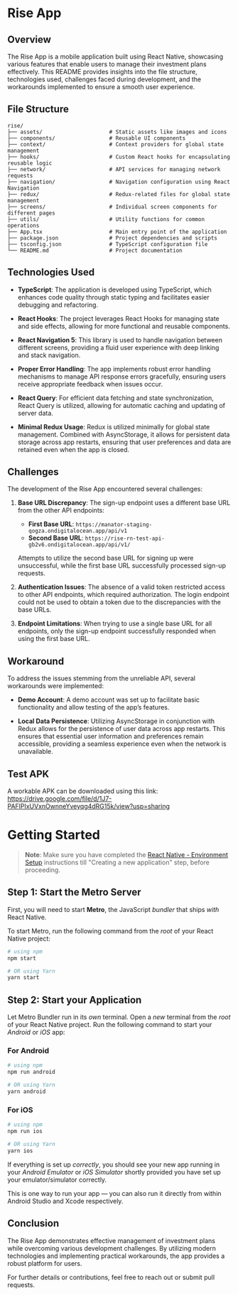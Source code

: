 # Rise App

## Overview

The Rise App is a mobile application built using React Native, showcasing various features that enable users to manage their investment plans effectively. This README provides insights into the file structure, technologies used, challenges faced during development, and the workarounds implemented to ensure a smooth user experience.

## File Structure

```
rise/
├── assets/                     # Static assets like images and icons
├── components/                 # Reusable UI components
├── context/                    # Context providers for global state management
├── hooks/                      # Custom React hooks for encapsulating reusable logic
├── network/                    # API services for managing network requests
├── navigation/                 # Navigation configuration using React Navigation
├── redux/                      # Redux-related files for global state management
├── screens/                    # Individual screen components for different pages
├── utils/                      # Utility functions for common operations
├── App.tsx                     # Main entry point of the application
├── package.json                # Project dependencies and scripts
├── tsconfig.json               # TypeScript configuration file
└── README.md                   # Project documentation
```

## Technologies Used

- **TypeScript**: The application is developed using TypeScript, which enhances code quality through static typing and facilitates easier debugging and refactoring.

- **React Hooks**: The project leverages React Hooks for managing state and side effects, allowing for more functional and reusable components.

- **React Navigation 5**: This library is used to handle navigation between different screens, providing a fluid user experience with deep linking and stack navigation.

- **Proper Error Handling**: The app implements robust error handling mechanisms to manage API response errors gracefully, ensuring users receive appropriate feedback when issues occur.

- **React Query**: For efficient data fetching and state synchronization, React Query is utilized, allowing for automatic caching and updating of server data.

- **Minimal Redux Usage**: Redux is utilized minimally for global state management. Combined with AsyncStorage, it allows for persistent data storage across app restarts, ensuring that user preferences and data are retained even when the app is closed.

## Challenges

The development of the Rise App encountered several challenges:

1. **Base URL Discrepancy**: The sign-up endpoint uses a different base URL from the other API endpoints:
   - **First Base URL**: `https://manator-staging-qogza.ondigitalocean.app/api/v1`
   - **Second Base URL**: `https://rise-rn-test-api-gb2v6.ondigitalocean.app/api/v1/`

   Attempts to utilize the second base URL for signing up were unsuccessful, while the first base URL successfully processed sign-up requests.

2. **Authentication Issues**: The absence of a valid token restricted access to other API endpoints, which required authorization. The login endpoint could not be used to obtain a token due to the discrepancies with the base URLs.

3. **Endpoint Limitations**: When trying to use a single base URL for all endpoints, only the sign-up endpoint successfully responded when using the first base URL.

## Workaround

To address the issues stemming from the unreliable API, several workarounds were implemented:

- **Demo Account**: A demo account was set up to facilitate basic functionality and allow testing of the app’s features.

- **Local Data Persistence**: Utilizing AsyncStorage in conjunction with Redux allows for the persistence of user data across app restarts. This ensures that essential user information and preferences remain accessible, providing a seamless experience even when the network is unavailable.

## Test APK

A workable APK can be downloaded using this link: https://drive.google.com/file/d/1J7-PAFlPIxUVxnOwnneYveyqg4dRG15k/view?usp=sharing 

# Getting Started

>**Note**: Make sure you have completed the [React Native - Environment Setup](https://reactnative.dev/docs/environment-setup) instructions till "Creating a new application" step, before proceeding.

## Step 1: Start the Metro Server

First, you will need to start **Metro**, the JavaScript _bundler_ that ships _with_ React Native.

To start Metro, run the following command from the _root_ of your React Native project:

```bash
# using npm
npm start

# OR using Yarn
yarn start
```

## Step 2: Start your Application

Let Metro Bundler run in its _own_ terminal. Open a _new_ terminal from the _root_ of your React Native project. Run the following command to start your _Android_ or _iOS_ app:

### For Android

```bash
# using npm
npm run android

# OR using Yarn
yarn android
```

### For iOS

```bash
# using npm
npm run ios

# OR using Yarn
yarn ios
```

If everything is set up _correctly_, you should see your new app running in your _Android Emulator_ or _iOS Simulator_ shortly provided you have set up your emulator/simulator correctly.

This is one way to run your app — you can also run it directly from within Android Studio and Xcode respectively.

## Conclusion

The Rise App demonstrates effective management of investment plans while overcoming various development challenges. By utilizing modern technologies and implementing practical workarounds, the app provides a robust platform for users.

For further details or contributions, feel free to reach out or submit pull requests.
